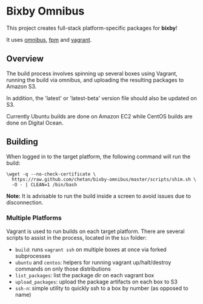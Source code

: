 # Bixby Omnibus

This project creates full-stack platform-specific packages for **bixby**!

It uses [omnibus](https://github.com/chetan/omnibus-ruby), [fpm](https://github.com/jordansissel/fpm) and [vagrant](http://www.vagrantup.com/).


## Overview

The build process involves spinning up several boxes using Vagrant, running the build via omnibus, and uploading the resulting packages to Amazon S3.

In addition, the 'latest' or 'latest-beta' version file should also be updated on S3.

Currently Ubuntu builds are done on Amazon EC2 while CentOS builds are done on Digital Ocean.


## Building

When logged in to the target platform, the following command will run the build:

```
\wget -q --no-check-certificate \
  https://raw.github.com/chetan/bixby-omnibus/master/scripts/shim.sh \
  -O - | CLEAN=1 /bin/bash
```

**Note:** It is advisable to run the build inside a screen to avoid issues due to disconnection.

### Multiple Platforms

Vagrant is used to run builds on each target platform. There are several scripts to assist in the process, located in the ``bin`` folder:

* ``build``: runs ``vagrant ssh`` on multiple boxes at once via forked subprocesses
* ``ubuntu`` and ``centos``: helpers for running vagrant up/halt/destroy commands on only those distributions
* ``list_packages``: list the package dir on each vagrant box
* ``upload_packages``: upload the package artifacts on each box to S3
* ``ssh-n``: simple utility to quickly ssh to a box by number (as opposed to name)
